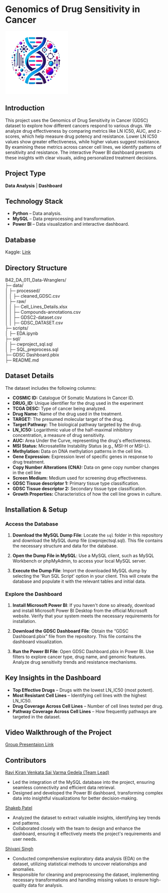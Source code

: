 # Genomics of Drug Sensitivity in Cancer
<img src="LOGO.png" height="200" >  

## Introduction
This project uses the Genomics of Drug Sensitivity in Cancer (GDSC) dataset to explore how different cancers respond to various drugs. We analyze drug effectiveness by comparing metrics like LN IC50, AUC, and z-scores, which help measure drug potency and resistance. Lower LN IC50 values show greater effectiveness, while higher values suggest resistance. By examining these metrics across cancer cell lines, we identify patterns of sensitivity and resistance. The interactive Power BI dashboard presents these insights with clear visuals, aiding personalized treatment decisions.

## Project Type
**Data Analysis** | **Dashboard**

## Technology Stack
- **Python** – Data analysis.
- **MySQL** – Data preprocessing and transformation.
- **Power BI** – Data visualization and interactive dashboard.

## Database
Kaggle: [Link](https://www.kaggle.com/datasets/samiraalipour/genomics-of-drug-sensitivity-in-cancer-gdsc?select=GDSC_DATASET.csv)

## Directory Structure
B42_DA_011_Data-Wranglers/  
├─ data/  
│  ├─ processed/  
│  │  ├─ cleaned_GDSC.csv       
│  ├─ raw/  
│  │  ├─ Cell_Lines_Details.xlsx  
│  │  ├─ Compounds-annotations.csv  
│  │  ├─ GDSC2-dataset.csv       
│  │  ├─ GDSC_DATASET.csv        
├─ scripts/  
│  ├─ EDA.ipynb                  
├─ sql/  
│  ├─ cwproject_sql.sql          
│  ├─ SQL_preprocess.sql         
├─ GDSC Dashboard.pbix           
├─ README.md                     

## Dataset Details
The dataset includes the following columns:

- **COSMIC ID:** Catalogue Of Somatic Mutations In Cancer ID.
- **DRUG_ID:** Unique identifier for the drug used in the experiment
- **TCGA DESC:** Type of cancer being analyzed.
- **Drug Name:** Name of the drug used in the treatment.
- **TARGET:** The presumed molecular target of the drug.
- **Target Pathway:** The biological pathway targeted by the drug.
- **LN_IC50:** Logarithmic value of the half-maximal inhibitory concentration, a measure of drug sensitivity.
- **AUC:** Area Under the Curve, representing the drug's effectiveness.
- **MSI Status:** Microsatellite Instability Status (e.g., MSI-H or MSI-L).
- **Methylation:** Data on DNA methylation patterns in the cell line.
- **Gene Expression:** Expression level of specific genes in response to drug treatment.
- **Copy Number Alterations (CNA):** Data on gene copy number changes in the cell line
- **Screen Medium:** Medium used for screening drug effectiveness.
- **GDSC Tissue descriptor 1:** Primary tissue type classification.
- **GDSC Tissue descriptor 2:** Secondary tissue type classification.
- **Growth Properties:** Characteristics of how the cell line grows in culture.


## Installation & Setup

### Access the Database

1. **Download the MySQL Dump File**: Locate the `sql` folder in this repository and download the MySQL dump file (cwprojectsql.sql). This file contains the necessary structure and data for the database.

2. **Open the Dump File in MySQL**: Use a MySQL client, such as MySQL Workbench or phpMyAdmin, to access your local MySQL server.

3. **Execute the Dump File**: Import the downloaded MySQL dump by selecting the 'Run SQL Script' option in your client. This will create the database and populate it with the relevant tables and initial data.

### Explore the Dashboard

1. **Install Microsoft Power BI**: If you haven't done so already, download and install Microsoft Power BI Desktop from the official Microsoft website. Verify that your system meets the necessary requirements for installation.

2. **Download the GDSC Dashboard File**: Obtain the “GDSC Dashboard.pbix” file from the repository. This file contains the dashboard visualization.

3. **Run the Power BI File**: Open GDSC Dashboard.pbix in Power BI. Use filters to explore cancer type, drug name, and genomic features. Analyze drug sensitivity trends and resistance mechanisms.

## Key Insights in the Dashboard
- **Top Effective Drugs** – Drugs with the lowest LN_IC50 (most potent).
- **Most Resistant Cell Lines** – Identifying cell lines with the highest LN_IC50.
- **Drug Coverage Across Cell Lines** – Number of cell lines tested per drug.
- **Pathway Coverage Across Cell Lines** – How frequently pathways are targeted in the dataset.

## Video Walkthrough of the Project
[Group Presentaion Link](https://drive.google.com/file/d/1Xp9uUg2EVMaSDDh0bGC-v_dIv4UlbCL7/view?usp=drive_link)

## Contributors
[Ravi Kiran Venkata Sai Varma Gedela (Team Lead)](https://github.com/RaviVarma28) 
- Led the integration of the MySQL database into the project, ensuring seamless connectivity and efficient data retrieval.  
- Designed and developed the Power BI dashboard, transforming complex data into insightful visualizations for better decision-making.  

[Shakeb Patel](https://github.com/shakebpatel)  
- Analyzed the dataset to extract valuable insights, identifying key trends and patterns.  
- Collaborated closely with the team to design and enhance the dashboard, ensuring it effectively meets the project's requirements and user needs.  

[Shivani Singh](https://github.com/Shivani456S)  
- Conducted comprehensive exploratory data analysis (EDA) on the dataset, utilizing statistical methods to uncover relationships and anomalies.  
- Responsible for cleaning and preprocessing the dataset, implementing necessary transformations and handling missing values to ensure high-quality data for analysis.  
